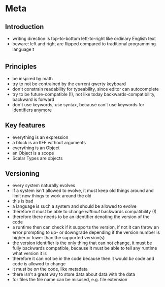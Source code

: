 # Meta



## Introduction

- writing direction is top-to-bottom left-to-right like ordinary English text
- beware: left and right are flipped compared to traditional programming language ❗️



## Principles

- be inspired by math
- try to not be contrained by the current qwerty keyboard
- don't constrain readability for typeability, since editor can autocomplete
- try to be future-compatible (!), not like today backwards-compatibility, backward is forward
- don't use keywords, use syntax, because can't use keywords for identifiers anymore



## Key features

- everything is an expression
- a block is an IIFE without arguments
- everything is an Object
- an Object is a scope
- Scalar Types are objects



## Versioning

- every system naturally evolves
- if a system isn't allowed to evolve, it must keep old things around and limit new things to work around the old
- this is bad
- a language is such a system and should be allowed to evolve
- therefore it must be able to change *without* backwards compatibility (!)
- therefore there needs to be an identifier denoting the version of the code
- a runtime then can check if it supports the version, if not it can throw an error prompting to up- or downgrade depending if the version number is higher or lower than the supported version(s)
- the version identifier is the only thing that can not change, it must be fully backwards compatible, because it must be able to tell any runtime what version it is
- therefore it can not be *in* the code because then it would *be* code and code is allowed to change
- it must be *on* the code, like metadata
- there isn't a great way to store data about data with the data
- for files the file name can be misused, e.g. file extension